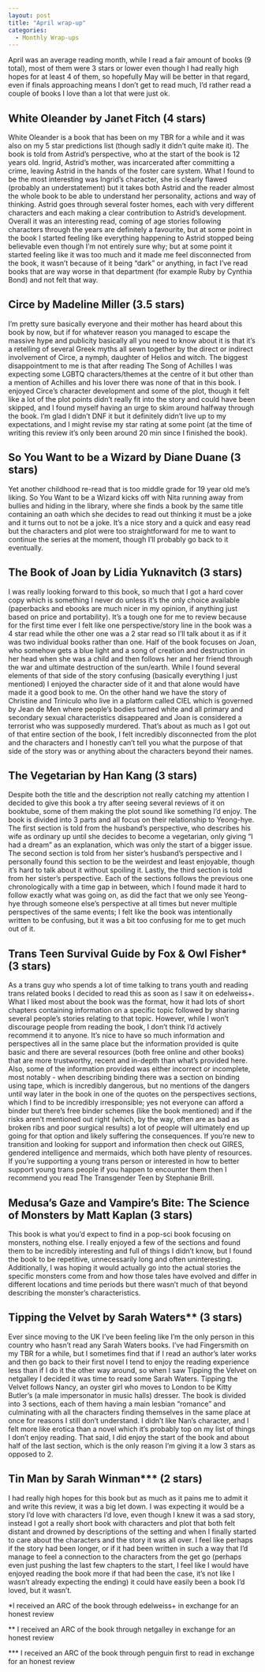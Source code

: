 ```yaml
---
layout: post
title: "April wrap-up"
categories:
  - Monthly Wrap-ups 
---
```


April was an average reading month, while I read a fair amount of books (9 total), most of them were 3 stars or lower even though I had really high hopes for at least 4 of them, so hopefully May will be better in that regard, even if finals approaching means I don’t get to read much, I’d rather read a couple of books I love than a lot that were just ok. 

## White Oleander by Janet Fitch (4 stars)

White Oleander is a book that has been on my TBR for a while and it was also on my 5 star predictions list (though sadly it didn’t quite make it). The book is told from Astrid’s perspective, who at the start of the book is 12 years old. Ingrid, Astrid’s mother, was incarcerated after committing a crime, leaving Astrid in the hands of the foster care system. What I found to be the most interesting was Ingrid’s character, she is clearly flawed (probably an understatement) but it takes both Astrid and the reader almost the whole book to be able to understand her personality, actions and way of thinking. Astrid goes through several foster homes, each with very different characters and each making a clear contribution to Astrid’s development. Overall it was an interesting read, coming of age stories following characters through the years are definitely a favourite, but at some point in the book I started feeling like everything happening to Astrid stopped being believable even though I’m not entirely sure why; but at some point it started feeling like it was too much and it made me feel disconnected from the book, it wasn’t because of it being “dark” or anything, in fact I’ve read books that are way worse in that department (for example Ruby by Cynthia Bond) and not felt that way. 

## Circe by Madeline Miller (3.5 stars)

I’m pretty sure basically everyone and their mother has heard about this book by now, but if for whatever reason you managed to escape the massive hype and publicity basically all you need to know about it is that it’s a retelling of several Greek myths all sewn together by the direct or indirect involvement of Circe, a nymph, daughter of Helios and witch. The biggest disappointment to me is that after reading The Song of Achilles I was expecting some LGBTQ characters/themes at the centre of it but other than a mention of Achilles and his lover there was none of that in this book. I enjoyed Circe’s character development and some of the plot, though it felt like a lot of the plot points didn’t really fit into the story and could have been skipped, and I found myself having an urge to skim around halfway through the book. I’m glad I didn’t DNF it but it definitely didn’t live up to my expectations, and I might revise my star rating at some point (at the time of writing this review it’s only been around 20 min since I finished the book). 

## So You Want to be a Wizard by Diane Duane (3 stars)

Yet another childhood re-read that is too middle grade for 19 year old me’s liking. So You Want to be a Wizard kicks off with Nita running away from bullies and hiding in the library, where she finds a book by the same title containing an oath which she decides to read out thinking it must be a joke and it turns out to not be a joke. It’s a nice story and a quick and easy read but the characters and plot were too straightforward for me to want to continue the series at the moment, though I’ll probably go back to it eventually. 

## The Book of Joan by Lidia Yuknavitch (3 stars)

I was really looking forward to this book, so much that I got a hard cover copy which is something I never do unless it’s the only choice available (paperbacks and ebooks are much nicer in my opinion, if anything just based on price and portability). It’s a tough one for me to review because for the first time ever I felt like one perspective/story line in the book was a 4 star read while the other one was a 2 star read so I’ll talk about it as if it was two individual books rather than one. Half of the book focuses on Joan, who somehow gets a blue light and a song of creation and destruction in her head when she was a child and then follows her and her friend through the war and ultimate destruction of the sun/earth. While I found several elements of that side of the story confusing (basically everything I just mentioned) I enjoyed the character side of it and that alone would have made it a good book to me. On the other hand we have the story of Christine and Triniculo who live in a platform called CIEL which is governed by Jean de Men where people’s bodies turned white and all primary and secondary sexual characteristics disappeared and Joan is considered a terrorist who was supposedly murdered. That’s about as much as I got out of that entire section of the book, I felt incredibly disconnected from the plot and the characters and I honestly can’t tell you what the purpose of that side of the story was or anything about the characters beyond their names. 

## The Vegetarian by Han Kang (3 stars)

Despite both the title and the description not really catching my attention I decided to give this book a try after seeing several reviews of it on booktube, some of them making the plot sound like something I’d enjoy. The book is divided into 3 parts and all focus on their relationship to Yeong-hye. The first section is told from the husband’s perspective, who describes his wife as ordinary up until she decides to become a vegetarian, only giving “I had a dream” as an explanation, which was only the start of a bigger issue. The second section is told from her sister’s husband’s perspective and I personally found this section to be the weirdest and least enjoyable, though it’s hard to talk about it without spoiling it. Lastly, the third section is told from her sister’s perspective. Each of the sections follows the previous one chronologically with a time gap in between, which I found made it hard to follow exactly what was going on, as did the fact that we only see Yeong-hye through someone else’s perspective at all times but never multiple perspectives of the same events; I felt like the book was intentionally written to be confusing, but it was a bit too confusing for me to get much out of it. 

## Trans Teen Survival Guide by Fox & Owl Fisher* (3 stars)

As a trans guy who spends a lot of time talking to trans youth and reading trans related books I decided to read this as soon as I saw it on edelweiss+. What I liked most about the book was the format, how it had lots of short chapters containing information on a specific topic followed by sharing several people’s stories relating to that topic. However, while I won’t discourage people from reading the book, I don’t think I’d actively recommend it to anyone. It’s nice to have so much information and perspectives all in the same place but the information provided is quite basic and there are several resources (both free online and other books) that are more trustworthy, recent and in-depth than what’s provided here. Also, some of the information provided was either incorrect or incomplete, most notably - when describing binding there was a section on binding using tape, which is incredibly dangerous, but no mentions of the dangers until way later in the book in one of the quotes on the perspectives sections, which I find to be incredibly irresponsible; yes not everyone can afford a binder but there’s free binder schemes (like the book mentioned) and if the risks aren’t mentioned out right (which, by the way, often are as bad as broken ribs and poor surgical results) a lot of people will ultimately end up going for that option and likely suffering the consequences.  If you’re new to transition and looking for support and information then check out GIRES, gendered intelligence and mermaids, which both have plenty of resources. If you’re supporting a young trans person or interested in how to better support young trans people if you happen to encounter them then I recommend you read The Transgender Teen by Stephanie Brill. 

## Medusa’s Gaze and Vampire’s Bite: The Science of Monsters by Matt Kaplan (3 stars)

This book is what you’d expect to find in a pop-sci book focusing on monsters, nothing else. I really enjoyed a few of the sections and found them to be incredibly interesting and full of things I didn’t know, but I found the book to be repetitive, unnecessarily long and often uninteresting. Additionally, I was hoping it would actually go into the actual stories the specific monsters come from and how those tales have evolved and differ in different locations and time periods but there wasn’t much of that beyond describing the monster’s characteristics. 

## Tipping the Velvet by Sarah Waters** (3 stars)

Ever since moving to the UK I’ve been feeling like I’m the only person in this country who hasn’t read any Sarah Waters books. I’ve had Fingersmith on my TBR for a while, but I sometimes find that if I read an author’s later works and then go back to their first novel I tend to enjoy the reading experience less than if I do it the other way around, so when I saw Tipping the Velvet on netgalley I decided it was time to read some Sarah Waters. Tipping the Velvet follows Nancy, an oyster girl who moves to London to be Kitty Butler’s (a male impersonator in music halls) dresser. The book is divided into 3 sections, each of them having a main lesbian “romance” and culminating with all the characters finding themselves in the same place at once for reasons I still don’t understand. I didn’t like Nan’s character, and I felt more like erotica than a novel which it’s probably top on my list of things I don’t enjoy reading. That said, I did enjoy the start of the book and about half of the last section, which is the only reason I’m giving it a low 3 stars as opposed to 2. 

## Tin Man by Sarah Winman*** (2 stars)

I had really high hopes for this book but as much as it pains me to admit it and write this review, it was a big let down. I was expecting it would be a story I’d love with characters I’d love, even though I knew it was a sad story, instead I got a really short book with characters and plot that both felt distant and drowned by descriptions of the setting and when I finally started to care about the characters and the story it was all over. I feel like perhaps if the story had been longer, or if it had been written in such a way that I’d manage to feel a connection to the characters from the get go (perhaps even just pushing the last few chapters to the start, I feel like I would have enjoyed reading the book more if that had been the case, it’s not like I wasn’t already expecting the ending) it could have easily been a book I’d loved, but it wasn’t. 

*I received an ARC of the book through  edelweiss+ in exchange for an honest review

** I received an ARC of the book through netgalley in exchange for an honest review

*** I received an ARC of the book through penguin first to read in exchange for an honest review 


